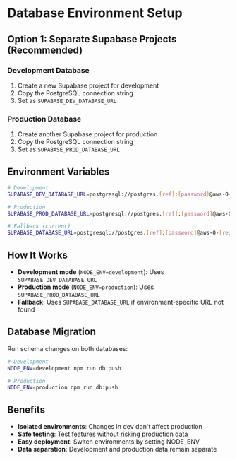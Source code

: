 # Database Environment Setup

## Option 1: Separate Supabase Projects (Recommended)

### Development Database
1. Create a new Supabase project for development
2. Copy the PostgreSQL connection string
3. Set as `SUPABASE_DEV_DATABASE_URL`

### Production Database  
1. Create another Supabase project for production
2. Copy the PostgreSQL connection string
3. Set as `SUPABASE_PROD_DATABASE_URL`

## Environment Variables

```bash
# Development
SUPABASE_DEV_DATABASE_URL=postgresql://postgres.[ref]:[password]@aws-0-[region].pooler.supabase.com:5432/postgres

# Production
SUPABASE_PROD_DATABASE_URL=postgresql://postgres.[ref]:[password]@aws-0-[region].pooler.supabase.com:5432/postgres

# Fallback (current)
SUPABASE_DATABASE_URL=postgresql://postgres.[ref]:[password]@aws-0-[region].pooler.supabase.com:5432/postgres
```

## How It Works

- **Development mode** (`NODE_ENV=development`): Uses `SUPABASE_DEV_DATABASE_URL`
- **Production mode** (`NODE_ENV=production`): Uses `SUPABASE_PROD_DATABASE_URL`
- **Fallback**: Uses `SUPABASE_DATABASE_URL` if environment-specific URL not found

## Database Migration

Run schema changes on both databases:

```bash
# Development
NODE_ENV=development npm run db:push

# Production  
NODE_ENV=production npm run db:push
```

## Benefits

- **Isolated environments**: Changes in dev don't affect production
- **Safe testing**: Test features without risking production data
- **Easy deployment**: Switch environments by setting NODE_ENV
- **Data separation**: Development and production data remain separate